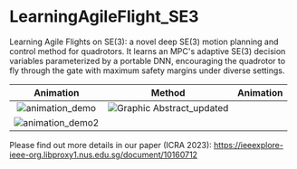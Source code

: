 # LearningAgileFlight_SE3
Learning Agile Flights on SE(3): a novel deep SE(3) motion planning and control method for quadrotors. It learns an MPC's adaptive SE(3) decision variables parameterized by a portable DNN, encouraging the quadrotor to fly through the gate with maximum safety margins under diverse settings.

Animation  |      Method   |      Animation
:-------------------:|:--------------------:|:--------------------:
![animation_demo](https://github.com/BinghengNUS/LearningAgileFlight_SE3/assets/70559054/b3347e01-49db-4eae-a3e6-19d3b96c6942)| ![Graphic Abstract_updated](https://github.com/BinghengNUS/LearningAgileFlight_SE3/assets/70559054/21deda8e-eb70-49bf-b496-cdf2d45953c4)
|![animation_demo2](https://github.com/BinghengNUS/LearningAgileFlight_SE3/assets/70559054/e405d6a8-988e-4e63-aa7c-6d54f6e1f7ed)


Please find out more details in our paper (ICRA 2023): https://ieeexplore-ieee-org.libproxy1.nus.edu.sg/document/10160712
